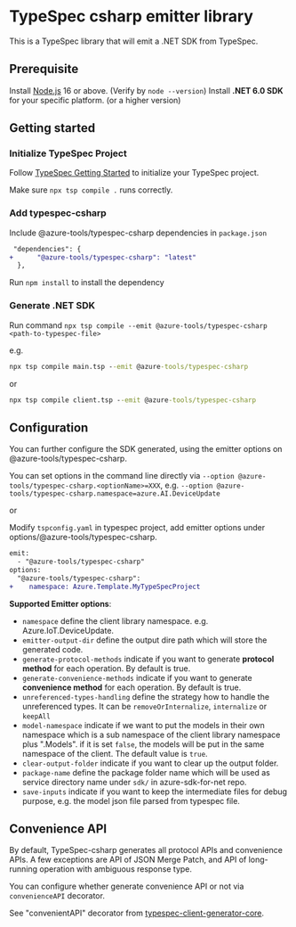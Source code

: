 # TypeSpec csharp emitter library

This is a TypeSpec library that will emit a .NET SDK from TypeSpec.

## Prerequisite

Install [Node.js](https://nodejs.org/en/download/) 16 or above. (Verify by `node --version`)
Install **.NET 6.0 SDK** for your specific platform. (or a higher version)
## Getting started

### Initialize TypeSpec Project

Follow [TypeSpec Getting Started](https://github.com/microsoft/typespec/#using-node--npm) to initialize your TypeSpec project.

Make sure `npx tsp compile .` runs correctly.

### Add typespec-csharp

Include @azure-tools/typespec-csharp dependencies in `package.json`

```diff
 "dependencies": {
+      "@azure-tools/typespec-csharp": "latest"
  },
```

Run `npm install` to install the dependency

### Generate .NET SDK

Run command `npx tsp compile --emit @azure-tools/typespec-csharp <path-to-typespec-file>`

e.g.

```cmd
npx tsp compile main.tsp --emit @azure-tools/typespec-csharp
```

or

```cmd
npx tsp compile client.tsp --emit @azure-tools/typespec-csharp
```

## Configuration

You can further configure the SDK generated, using the emitter options on @azure-tools/typespec-csharp.

You can set options in the command line directly via `--option @azure-tools/typespec-csharp.<optionName>=XXX`, e.g. `--option @azure-tools/typespec-csharp.namespace=azure.AI.DeviceUpdate`

or

Modify `tspconfig.yaml` in typespec project, add emitter options under options/@azure-tools/typespec-csharp.

```diff
emit:
  - "@azure-tools/typespec-csharp"
options:
  "@azure-tools/typespec-csharp":
+    namespace: Azure.Template.MyTypeSpecProject
```

**Supported Emitter options**:
- `namespace` define the client library namespace. e.g. Azure.IoT.DeviceUpdate.
- `emitter-output-dir` define the output dire path which will store the generated code.
- `generate-protocol-methods` indicate if you want to generate **protocol method** for each operation. By default is true.
- `generate-convenience-methods` indicate if you want to generate **convenience method** for each operation. By default is true.
- `unreferenced-types-handling` define the strategy how to handle the unreferenced types. It can be `removeOrInternalize`, `internalize` or `keepAll`
- `model-namespace` indicate if we want to put the models in their own namespace which is a sub namespace of the client library namespace plus ".Models". if it is set `false`, the models will be put in the same namespace of the client. The default value is `true`.
- `clear-output-folder` indicate if you want to clear up the output folder.
- `package-name` define the package folder name which will be used as service directory name under `sdk/` in azure-sdk-for-net repo.
- `save-inputs` indicate if you want to keep the intermediate files for debug purpose, e.g. the model json file parsed from typespec file.

## Convenience API

By default, TypeSpec-csharp generates all protocol APIs and convenience APIs.
A few exceptions are API of JSON Merge Patch, and API of long-running operation with ambiguous response type.

You can configure whether generate convenience API or not via `convenienceAPI` decorator.

See "convenientAPI" decorator from [typespec-client-generator-core](https://github.com/Azure/typespec-azure/tree/main/packages/typespec-client-generator-core).